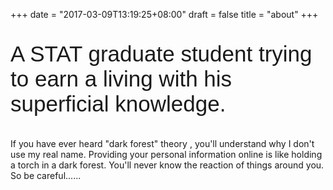 +++
date = "2017-03-09T13:19:25+08:00"
draft = false
title = "about"
+++

<p style=" font-family:Arial; font-size:250% ">
A STAT graduate student trying to earn a living with his superficial knowledge.

If you have ever heard "dark forest" theory , you'll understand why I don't use my real name.
Providing your personal information online is like holding a torch in a dark forest. 
You'll never know the reaction of things around you. So be careful......
</p>